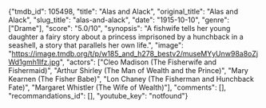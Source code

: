 {"tmdb_id": 105498, "title": "Alas and Alack", "original_title": "Alas and Alack", "slug_title": "alas-and-alack", "date": "1915-10-10", "genre": ["Drame"], "score": "5.0/10", "synopsis": "A fishwife tells her young daughter a fairy story about a princess imprisoned by a hunchback in a seashell, a story that parallels her own life.", "image": "https://image.tmdb.org/t/p/w185_and_h278_bestv2/museMYyUnw98a8oZjWd1gmh1Ifz.jpg", "actors": ["Cleo Madison (The Fisherwife and Fishermaid)", "Arthur Shirley (The Man of Wealth and the Prince)", "Mary Kearnen (The Fisher Babe)", "Lon Chaney (The Fisherman and Hunchback Fate)", "Margaret Whistler (The Wife of Wealth)"], "comments": [], "recommandations_id": [], "youtube_key": "notfound"}